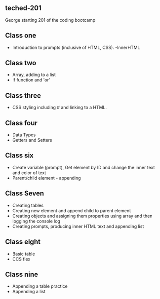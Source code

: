 ## teched-201
George starting 201 of the coding bootcamp


## Class one 
- Introduction to prompts (inclusive of HTML, CSS).
-InnerHTML 

## Class two
- Array, adding to a list 
- If function and 'or'

## Class three
- CSS styling including # and linking to a HTML.

## Class four 
- Data Types
- Getters and Setters

## Class six
- Create variable (prompt), Get element by ID and change the inner text and color of text
- Parent/child element - appending

## Class Seven
- Creating tables 
- Creating new element and append child to parent element
- Creating objects and assigning them properties using array and then logging the console log
- Creating prompts, producing inner HTML text and appending list

## Class eight 
- Basic table
- CCS flex

## Class nine 
- Appending a table practice 
- Appending a list


